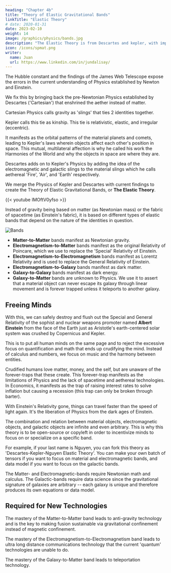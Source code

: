 ```yaml
---
heading: "Chapter 4b"
title: "Theory of Elastic Gravitational Bands"
linkTitle: "Elastic Theory"
# date: 2020-01-31
date: 2023-02-10
weight: 14
image: /graphics/physics/bands.jpg
description: "The Elastic Theory is from Descartes and kepler, with important maxim-contributions from Socrates, Taoism, Buddhism, and Hinduism."
icon: /icons/spmat.png
writer:
  name: Juan
  url: https://www.linkedin.com/in/jundalisay/
---
```



The Hubble constant and the findings of the James Web Telescope expose the errors in the current understanding of Physics established by Newton and Einstein.

We fix this by bringing back the pre-Newtonian Physics established by Descartes ('Cartesian') that enshrined the aether instead of matter.

Cartesian Physics calls gravity as 'slings' that ties 2 identities together.

Kepler calls this tie as kinship. This tie is relativistic, elastic, and irregular (eccentric).

It manifests as the orbital patterns of the material planets and comets, leading to Kepler's laws wherein objects affect each other's position in space. This mutual, multilateral affection is why he called his work the Harmonies of the World and why the objects in space are where they are.

Descartes adds on to Kepler's Physics by adding the idea of the electromagnetic and galactic slings to the material slings which he calls aethereal 'Fire', 'Air', and 'Earth' respectively.

We merge the Physics of Kepler and Descartes with current findings to create the Theory of Elastic Gravitational Bands, or **The Elastic Theory**.


{{< youtube IMOftV0yfso >}}


Instead of gravity being based on matter (as Newtonian mass) or the fabric of spacetime (as Einstein's fabric), it is based on different types of elastic bands that depend on the nature of the identities in question.

![Bands](/graphics/physics/bands.jpg)

- **Matter-to-Matter** bands manifest as Newtonian gravity.
- **Electromagnetism-to-Matter** bands manifest as the original Relativity of Poincare, which we use to replace the 'Special' Relativity of Einstein.
- **Electromagnetism-to-Electromagnetism** bands manifest as Lorentz Relativity and is used to replace the General Relativity of Einstein.
- **Electromagnetism-to-Galaxy** bands manifest as dark matter.
- **Galaxy-to-Galaxy** bands manifest as dark energy.
- **Galaxy-to-Matter** bands are unknown to Physics. We use it to assert that a material object can never escape its galaxy through linear movement and is forever trapped unless it teleports to another galaxy.


## Freeing Minds

With this, we can safely destroy and flush out the Special and General Relativity of the sophist and nuclear weapons promoter named **Albert Einstein** from the face of the Earth just as Aristotle's earth-centered solar system was crushed by Copernicus and Kepler.  

This is to put all human minds on the same page and to reject the excessive focus on quantification and math that ends up crudifying the mind. Instead of calculus and numbers, we focus on music and the harmony between entities.

Crudified humans love matter, money, and the self, but are unaware of the forever-traps that these create. This forever-trap manifests as the limitations of Physics and the lack of spacetime and aethereal technologies. 
In Economics, it manifests as the trap of raising interest rates to solve inflation but causing a recession (this trap can only be broken through barter).

With Einstein's Relativity gone, things can travel faster than the speed of light again. It's the liberation of Physics from the dark ages of Einstein.

The combination and relation between material objects, electromagnetic objects, and galactic objects are infinite and even arbitrary. This is why this theory is to be open-source or copyleft in order to incentivize minds to focus on or specialize on a specific band.

For example, if your last name is Nguyen, you can fork this theory as 'Descartes-Kepler-Nguyen Elastic Theory'. You can make your own batch of tensors if you want to focus on material and electromagnetic bands, and data model if you want to focus on the galactic bands.

The Matter- and Electromagnetic-bands require Newtonian math and calculus. The Galactic-bands require data science since the gravitational signature of galaxies are arbitrary -- each galaxy is unique and therefore produces its own equations or data model.


## Required for New Technologies

The mastery of the Matter-to-Matter band leads to anti-gravity technology and is the key to making fusion sustainable via gravitational confinement instead of magnetic confinement.

The mastery of the Electromagnetism-to-Electromagnetism band leads to ultra long distance communications technology that the current 'quantum' technologies are unable to do. 

The mastery of the Galaxy-to-Matter band leads to teleportation technology.
